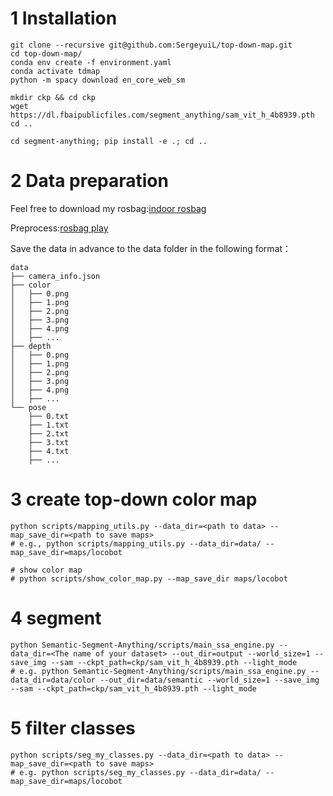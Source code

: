# 1 Installation

```shell
git clone --recursive git@github.com:SergeyuiL/top-down-map.git
cd top-down-map/
conda env create -f environment.yaml
conda activate tdmap
python -m spacy download en_core_web_sm

mkdir ckp && cd ckp
wget https://dl.fbaipublicfiles.com/segment_anything/sam_vit_h_4b8939.pth
cd ..

cd segment-anything; pip install -e .; cd ..
```

# 2 Data preparation

Feel free to download my rosbag:[indoor rosbag](https://drive.google.com/file/d/1t72MNzk0BFzAl7X1dX_5jvwkef4IPqyT/view?usp=sharing)

Preprocess:[rosbag play](https://github.com/SergeyuiL/rosbag_play.git)

Save the data in advance to the data folder in the following format：

```shell
data
├── camera_info.json
├── color
│   ├── 0.png
│   ├── 1.png
│   ├── 2.png
│   ├── 3.png
│   ├── 4.png
│   ├── ...
├── depth
│   ├── 0.png
│   ├── 1.png
│   ├── 2.png
│   ├── 3.png
│   ├── 4.png
│   ├── ...
└── pose
    ├── 0.txt
    ├── 1.txt
    ├── 2.txt
    ├── 3.txt
    ├── 4.txt
    ├── ...
```

# 3 create top-down color map

```shell
python scripts/mapping_utils.py --data_dir=<path to data> --map_save_dir=<path to save maps>
# e.g., python scripts/mapping_utils.py --data_dir=data/ --map_save_dir=maps/locobot

# show color map
# python scripts/show_color_map.py --map_save_dir maps/locobot
```

# 4 segment
```shell
python Semantic-Segment-Anything/scripts/main_ssa_engine.py --data_dir=<The name of your dataset> --out_dir=output --world_size=1 --save_img --sam --ckpt_path=ckp/sam_vit_h_4b8939.pth --light_mode
# e.g. python Semantic-Segment-Anything/scripts/main_ssa_engine.py --data_dir=data/color --out_dir=data/semantic --world_size=1 --save_img --sam --ckpt_path=ckp/sam_vit_h_4b8939.pth --light_mode
```

# 5 filter classes
```shell
python scripts/seg_my_classes.py --data_dir=<path to data> --map_save_dir=<path to save maps>
# e.g. python scripts/seg_my_classes.py --data_dir=data/ --map_save_dir=maps/locobot
```




